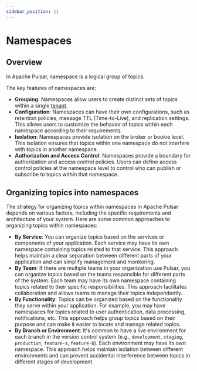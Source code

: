 ```yaml
---
sidebar_position: 11
---
```


# Namespaces

## Overview

In Apache Pulsar, namespace is a logical group of topics.

The key features of namespaces are:

- **Grouping**: Namespaces allow users to create distinct sets of topics within a single [tenant](/docs/tenants).
- **Configuration**: Namespaces can have their own configurations, such as retention policies, message TTL (Time-to-Live), and replication settings. This allows users to customize the behavior of topics within each namespace according to their requirements.
- **Isolation**: Namespaces provide isolation on the broker or bookie level. This isolation ensures that topics within one namespace do not interfere with topics in another namespace.
- **Authorization and Access Control**: Namespaces provide a boundary for authorization and access control policies. Users can define access control policies at the namespace level to control who can publish or subscribe to topics within that namespace.

## Organizing topics into namespaces

The strategy for organizing topics within namespaces in Apache Pulsar depends on various factors, including the specific requirements and architecture of your system. Here are some common approaches to organizing topics within namespaces:

- **By Service**: You can organize topics based on the services or components of your application. Each service may have its own namespace containing topics related to that service. This approach helps maintain a clear separation between different parts of your application and can simplify management and monitoring.
- **By Team**: If there are multiple teams in your organization use Pulsar, you can organize topics based on the teams responsible for different parts of the system. Each team may have its own namespace containing topics related to their specific responsibilities. This approach facilitates collaboration and allows teams to manage their topics independently.
- **By Functionality**: Topics can be organized based on the functionality they serve within your application. For example, you may have namespaces for topics related to user authentication, data processing, notifications, etc. This approach helps group topics based on their purpose and can make it easier to locate and manage related topics.
- **By Branch or Environment**: It's common to have a live environment for each branch in the version control system (e.g., `development`, `staging`, `production`, `feature-a`, `feature-b`). Each environment may have its own namespace. This approach helps maintain isolation between different environments and can prevent accidental interference between topics in different stages of development.

